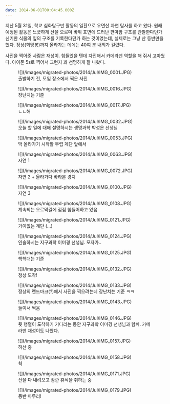 ```yaml
---
date: 2014-06-01T00:04:45.000Z
---
```


<p>지난 5월 31일, 학교 심화탐구반 활동의 일환으로 우면산 자연 탐사를 하고 왔다. 원래 예정된 활동은 느긋하게 산을 오르며 바위 표면에 드러난 편마암 구조를 관찰한다던가 신기한 식물의 잎의 구조를 기록한다던가 하는 것이었는데, 실제로는 그냥 산 등반만을 했다. 정상(희망봉)까지 올라가는 데에는 40여 분 내외가 걸렸다.</p>
<p>사진을 찍어준 사람은 재성이. 힘들었을 텐데 자진해서 카메라맨 역할을 해 줘서 고마웠다. 아이폰 5s로 찍어서 그런지 꽤 선명하게 잘 나왔다.</p>
<figure>
![](/images/migrated-photos/2014/Jul/IMG_0001.JPG)
<figcaption>
출발하기 전, 모임 장소에서 찍은 사진
</figcaption>
</figure>
<figure>
![](/images/migrated-photos/2014/Jul/IMG_0016.JPG)
<figcaption>
장난치는 기준
</figcaption>
</figure>
<figure>
![](/images/migrated-photos/2014/Jul/IMG_0017.JPG)
<figcaption>
ㄴㄴ해
</figcaption>
</figure>
<figure>
![](/images/migrated-photos/2014/Jul/IMG_0032.JPG)
<figcaption>
오늘 할 일에 대해 설명하시는 생명과학 박성은 선생님
</figcaption>
</figure>
<figure>
![](/images/migrated-photos/2014/Jul/IMG_0053.JPG)
<figcaption>
막 올라가기 시작할 무렵 계단 앞에서
</figcaption>
</figure>
<figure>
![](/images/migrated-photos/2014/Jul/IMG_0063.JPG)
<figcaption>
자연 1
</figcaption>
</figure>
<figure>
![](/images/migrated-photos/2014/Jul/IMG_0072.JPG)
<figcaption>
자연 2 + 올라가다 바라본 경치
</figcaption>
</figure>
<figure>
![](/images/migrated-photos/2014/Jul/IMG_0100.JPG)
<figcaption>
자연 3
</figcaption>
</figure>
<figure>
![](/images/migrated-photos/2014/Jul/IMG_0108.JPG)
<figcaption>
계속되는 오르막길에 점점 힘들어하고 있음
</figcaption>
</figure>
<figure>
![](/images/migrated-photos/2014/Jul/IMG_0121.JPG)
<figcaption>
가이없는 계단 (...)
</figcaption>
</figure>
<figure>
![](/images/migrated-photos/2014/Jul/IMG_0124.JPG)
<figcaption>
인솔하시는 지구과학 이미경 선생님. 모자가..
</figcaption>
</figure>
<figure>
![](/images/migrated-photos/2014/Jul/IMG_0125.JPG)
<figcaption>
헥헥대는 기준
</figcaption>
</figure>
<figure>
![](/images/migrated-photos/2014/Jul/IMG_0132.JPG)
<figcaption>
정상 도착!
</figcaption>
</figure>
<figure>
![](/images/migrated-photos/2014/Jul/IMG_0133.JPG)
<figcaption>
정상의 랜드마크(?)에서 사진을 찍으려는데 장난치는 기준 ㅋㅋ
</figcaption>
</figure>
<figure>
![](/images/migrated-photos/2014/Jul/IMG_0143.JPG)
<figcaption>
둘이서 찍음
</figcaption>
</figure>
<figure>
![](/images/migrated-photos/2014/Jul/IMG_0146.JPG)
<figcaption>
뒷 행렬이 도착하기 기다리는 동안 지구과학 이미경 선생님과 함께. 카메라맨 재성이도 나왔다.
</figcaption>
</figure>
<figure>
![](/images/migrated-photos/2014/Jul/IMG_0157.JPG)
<figcaption>
하산 중
</figcaption>
</figure>
<figure>
![](/images/migrated-photos/2014/Jul/IMG_0158.JPG)
<figcaption>
헉
</figcaption>
</figure>
<figure>
![](/images/migrated-photos/2014/Jul/IMG_0171.JPG)
<figcaption>
산을 다 내려오고 잠깐 휴식을 취하는 중
</figcaption>
</figure>
<figure>
![](/images/migrated-photos/2014/Jul/IMG_0179.JPG)
<figcaption>
등반 마무리!
</figcaption>
</figure>